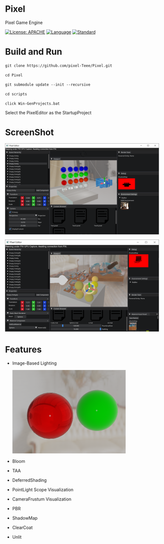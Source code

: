 # Pixel
Pixel Game Engine

[![License: APACHE](https://img.shields.io/hexpm/l/apa)](https://opensource.org/licenses/MIT)
[![Language](https://img.shields.io/badge/language-C++-blue.svg)](https://isocpp.org/)
[![Standard](https://img.shields.io/badge/c%2B%2B-17-blue.svg)](https://en.wikipedia.org/wiki/C%2B%2B17)

# Build and Run
`git clone https://github.com/pixel-Teee/Pixel.git`

`cd Pixel`

`git submodule update --init --recursive`

`cd scripts`

`click Win-GenProjects.bat`

Select the PixelEditor as the StartupProject

# ScreenShot

![ReadMe1](./ScreenShots/ReadMe1.png)

![ReadMe2](./ScreenShots/ReadMe2.png)

# Features

- Image-Based Lighting

  ![](ScreenShots/IBL.png)

- Bloom
- TAA
- DeferredShading
- PointLight Scope Visualization
- CameraFrustum Visualization
- PBR
- ShadowMap
- ClearCoat
- Unlit
